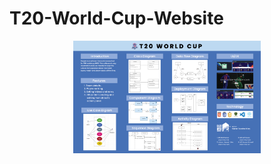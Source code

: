 # T20-World-Cup-Website


<p align="center">
  <img src="img/T20 World Cup.jpg" alt="Project Poster" width="300" />
</p>
